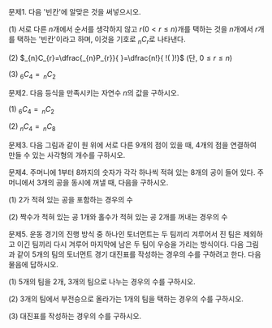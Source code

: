 
문제1. 다음 '빈칸'에 알맞은 것을 써넣으시오. 

(1) 서로 다른 $n$개에서 순서를 생각하지 않고 $r(0<r\leq n)$개를 택하는 것을 $n$개에서 $r$개를 택하는 '빈칸'이라고 하며, 이것을 기호로 $_{n}C_{r}$로 나타낸다.

(2) $_{n}C_{r}=\dfrac{_{n}P_{r}}{ }=\dfrac{n!}{ !( )!}$ (단, $0\leq r\leq n$)

(3) $_{6}C_{4}=\, _nC_{2}$



문제2. 다음 등식을 만족시키는 자연수 $n$의 값을 구하시오. 

(1) $_{6}C_{4}=\,_{n}C_{2}$

(2) $_{n}C_{4}=\, _nC_{8}$



문제3. 다음 그림과 같이 원 위에 서로 다른 9개의 점이 있을 때, 4개의 점을 연결하여 만들 수 있는 사각형의 개수를 구하시오. 



문제4. 주머니에 1부터 8까지의 숫자가 각각 하나씩 적혀 있는 8개의 공이 들어 있다. 주머니에서 3개의 공을 동시에 꺼낼 때, 다음을 구하시오. 

(1) 2가 적혀 있는 공을 포함하는 경우의 수

(2) 짝수가 적혀 있는 공 1개와 홀수가 적혀 있는 공 2개를 꺼내는 경우의 수



문제5. 운동 경기의 진행 방식 중 하나인 토너먼트는 두 팀끼리 겨루어서 진 팀은 제외하고 이긴 팀끼리 다시 겨루어 마지막에 남은 두 팀이 우승을 가리는 방식이다. 다음 그림과 같이 5개의 팀의 토너먼트 경기 대진표를 작성하는 경우의 수를 구하려고 한다. 다음 물음에 답하시오. 

(1) 5개의 팀을 2개, 3개의 팀으로 나누는 경우의 수를 구하시오. 

(2) 3개의 팀에서 부전승으로 올라가는 1개의 팀을 택하는 경우의 수를 구하시오.

(3) 대진표를 작성하는 경우의 수를 구하시오.


